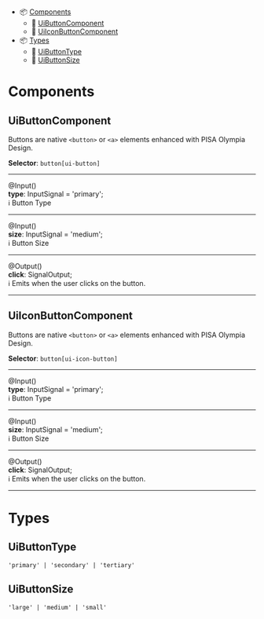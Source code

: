 - 📦 [Components](#components)
  - 📂 [UiButtonComponent](#uibuttoncomponent)
  - 📂 [UiIconButtonComponent](#uiiconbuttoncomponent)
- 📦 [Types](#types)
  - 📂 [UiButtonType](#uibuttontype)
  - 📂 [UiButtonSize](#uibuttonsize)

# Components

## UiButtonComponent

Buttons are native `<button>` or `<a>` elements enhanced with PISA Olympia Design.

**Selector**: `button[ui-button]`

---

@Input()\
**type**: InputSignal<UiButtonType> = 'primary';\
ℹ️ Button Type

---

@Input()\
**size**: InputSignal<UiButtonSize> = 'medium';\
ℹ️ Button Size

---

@Output()\
**click**: SignalOutput<MouseEvent>;\
ℹ️ Emits when the user clicks on the button.

---

## UiIconButtonComponent

Buttons are native `<button>` or `<a>` elements enhanced with PISA Olympia Design.

**Selector**: `button[ui-icon-button]`

---

@Input()\
**type**: InputSignal<UiButtonType> = 'primary';\
ℹ️ Button Type

---

@Input()\
**size**: InputSignal<UiButtonSize> = 'medium';\
ℹ️ Button Size

---

@Output()\
**click**: SignalOutput<MouseEvent>;\
ℹ️ Emits when the user clicks on the button.

---

# Types

## UiButtonType

`'primary' | 'secondary' | 'tertiary'`

## UiButtonSize

`'large' | 'medium' | 'small'`

